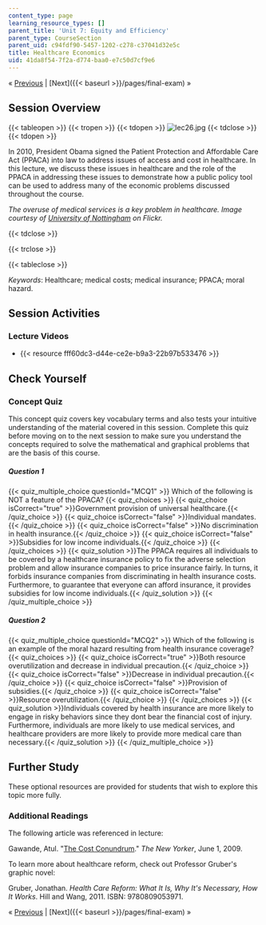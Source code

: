 ```yaml
---
content_type: page
learning_resource_types: []
parent_title: 'Unit 7: Equity and Efficiency'
parent_type: CourseSection
parent_uid: c94fdf90-5457-1202-c278-c37041d32e5c
title: Healthcare Economics
uid: 41da8f54-7f2a-d774-baa0-e7c50d7cf9e6
---
```


« [Previous](/courses/economics/14-01sc-principles-of-microeconomics-fall-2011/unit-7-equity-and-efficiency/u.s.-social-insurance-programs) | [Next]({{< baseurl >}}/pages/final-exam) »

Session Overview
----------------

{{< tableopen >}}
{{< tropen >}}
{{< tdopen >}}
![lec26.jpg](/courses/economics/14-01sc-principles-of-microeconomics-fall-2011/unit-7-equity-and-efficiency/lec26.jpg)
{{< tdclose >}}
{{< tdopen >}}


In 2010, President Obama signed the Patient Protection and Affordable Care Act (PPACA) into law to address issues of access and cost in healthcare. In this lecture, we discuss these issues in healthcare and the role of the PPACA in addressing these issues to demonstrate how a public policy tool can be used to address many of the economic problems discussed throughout the course.

_The overuse of medical services is a key problem in healthcare. Image courtesy of [University of Nottingham](http://www.flickr.com/photos/uonottingham/6673322549/in/photostream/) on Flickr._


{{< tdclose >}}

{{< trclose >}}

{{< tableclose >}}

_Keywords_: Healthcare; medical costs; medical insurance; PPACA; moral hazard.

Session Activities
------------------

### Lecture Videos

*   {{< resource fff60dc3-d44e-ce2e-b9a3-22b97b533476 >}}

Check Yourself
--------------

### Concept Quiz

This concept quiz covers key vocabulary terms and also tests your intuitive understanding of the material covered in this session. Complete this quiz before moving on to the next session to make sure you understand the concepts required to solve the mathematical and graphical problems that are the basis of this course.

##### Question 1
 {{< quiz_multiple_choice questionId="MCQ1" >}} Which of the following is NOT a feature of the PPACA? {{< quiz_choices >}} {{< quiz_choice isCorrect="true" >}}Government provision of universal healthcare.{{< /quiz_choice >}} {{< quiz_choice isCorrect="false" >}}Individual mandates.{{< /quiz_choice >}} {{< quiz_choice isCorrect="false" >}}No discrimination in health insurance.{{< /quiz_choice >}} {{< quiz_choice isCorrect="false" >}}Subsidies for low income individuals.{{< /quiz_choice >}} {{< /quiz_choices >}} {{< quiz_solution >}}The PPACA requires all individuals to be covered by a healthcare insurance policy to fix the adverse selection problem and allow insurance companies to price insurance fairly. In turns, it forbids insurance companies from discriminating in health insurance costs. Furthermore, to guarantee that everyone can afford insurance, it provides subsidies for low income individuals.{{< /quiz_solution >}} {{< /quiz_multiple_choice >}}
##### Question 2
 {{< quiz_multiple_choice questionId="MCQ2" >}} Which of the following is an example of the moral hazard resulting from health insurance coverage? {{< quiz_choices >}} {{< quiz_choice isCorrect="true" >}}Both resource overutilization and decrease in individual precaution.{{< /quiz_choice >}} {{< quiz_choice isCorrect="false" >}}Decrease in individual precaution.{{< /quiz_choice >}} {{< quiz_choice isCorrect="false" >}}Provision of subsidies.{{< /quiz_choice >}} {{< quiz_choice isCorrect="false" >}}Resource overutilization.{{< /quiz_choice >}} {{< /quiz_choices >}} {{< quiz_solution >}}Individuals covered by health insurance are more likely to engage in risky behaviors since they dont bear the financial cost of injury. Furthermore, individuals are more likely to use medical services, and healthcare providers are more likely to provide more medical care than necessary.{{< /quiz_solution >}} {{< /quiz_multiple_choice >}}

Further Study
-------------

These optional resources are provided for students that wish to explore this topic more fully.

### Additional Readings

The following article was referenced in lecture:

Gawande, Atul. "[The Cost Conundrum](http://www.newyorker.com/reporting/2009/06/01/090601fa_fact_gawande)." _The New Yorker_, June 1, 2009.

To learn more about healthcare reform, check out Professor Gruber's graphic novel:

Gruber, Jonathan. _Health Care Reform: What It Is, Why It's Necessary, How It Works_. Hill and Wang, 2011. ISBN: 9780809053971.

« [Previous](/courses/economics/14-01sc-principles-of-microeconomics-fall-2011/unit-7-equity-and-efficiency/u.s.-social-insurance-programs) | [Next]({{< baseurl >}}/pages/final-exam) »